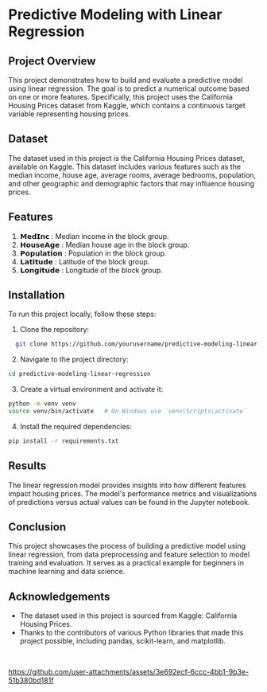 
# Predictive Modeling with Linear Regression



## Project Overview

This project demonstrates how to build and evaluate a predictive model using linear regression. The goal is to predict a numerical outcome based on one or more features. Specifically, this project uses the California Housing Prices dataset from Kaggle, which contains a continuous target variable representing housing prices.
## Dataset

The dataset used in this project is the California Housing Prices dataset, available on Kaggle. This dataset includes various features such as the median income, house age, average rooms, average bedrooms, population, and other geographic and demographic factors that may influence housing prices.
## Features

1. 𝗠𝗲𝗱𝗜𝗻𝗰 : Median income in the block group.
2. 𝗛𝗼𝘂𝘀𝗲𝗔𝗴𝗲 : Median house age in the block group.
3. 𝗣𝗼𝗽𝘂𝗹𝗮𝘁𝗶𝗼𝗻 : Population in the block group.
4. 𝗟𝗮𝘁𝗶𝘁𝘂𝗱𝗲 : Latitude of the block group.
5. 𝗟𝗼𝗻𝗴𝗶𝘁𝘂𝗱𝗲 : Longitude of the block group.
## Installation

To run this project locally, follow these steps:

1. Clone the repository:

```bash
  git clone https://github.com/yourusername/predictive-modeling-linear-regression.git

```
2. Navigate to the project directory:

```bash
cd predictive-modeling-linear-regression

```
3. Create a virtual environment and activate it:

```bash
python -m venv venv
source venv/bin/activate   # On Windows use `venv\Scripts\activate`
```
4. Install the required dependencies:

```bash
pip install -r requirements.txt
```
## Results

The linear regression model provides insights into how different features impact housing prices. The model's performance metrics and visualizations of predictions versus actual values can be found in the Jupyter notebook.


## Conclusion

This project showcases the process of building a predictive model using linear regression, from data preprocessing and feature selection to model training and evaluation. It serves as a practical example for beginners in machine learning and data science.
## Acknowledgements

- The dataset used in this project is sourced from Kaggle: California Housing Prices.
- Thanks to the contributors of various Python libraries that made this project possible, including pandas, scikit-learn, and matplotlib.

</br>

https://github.com/user-attachments/assets/3e692ecf-6ccc-4bb1-9b3e-51b380bd181f


